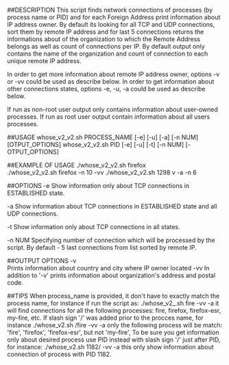 ##DESCRIPTION
This script finds network connections of processes (by process name or PID) and for each Foreign Address print information about IP address owner. 
By default its looking for all TCP and UDP connections, sort them by remote IP address and for last 5 connections returns the informations about of the organization to which the Remote Address belongs as well as count of connections per IP. By default output only contains the name of the organization and count of connection to each unique remote IP address.

In order to get more information about remote IP address owner, options -v or -vv could be used as describe below.
In order to get information about other connections states, options -e, -u, -a could be used as describe below.

If run as non-root user output only contains information about user-owned processes. If run as root user output contain information about all users processes.

##USAGE
	whose_v2_v2.sh PROCESS_NAME [-e] [-u] [-a] [-n NUM] [OTPUT_OPTIONS]
	whose_v2_v2.sh PID [-e] [-u] [-t] [-n NUM] [-OTPUT_OPTIONS]

##EXAMPLE OF USAGE
	./whose_v2_v2.sh firefox	
	./whose_v2_v2.sh firefox -n 10 -vv
	./whose_v2_v2.sh 1298 v -a -n 6

##OPTIONS
-e
	Show information only about TCP connections in ESTABLISHED state.

-a
	Show information about TCP connections in ESTABLISHED state and all UDP connections.

-t
	Show information only about TCP connections in all states.

-n NUM
	Specifying number of connection which will be processed by the script. By default - 5 last connections from list sorted by remote IP.

##OUTPUT OPTIONS
-v  
	Prints information about country and city where IP owner located
-vv 
	In addition to '-v' prints information about organization's address and postal code.

##TIPS
When process_name is provided, it don't have to exactly match the process name, for instance if run the script as: 
	./whose_v2_.sh fire -vv -a 
it will find connections for all the following processes: fire, firefox, firefox-esr, my-fire, etc.
If slash sign '/' was added prior to the procces name, for instance 
	./whose_v2.sh /fire -vv -a 
only the following process will be match: 'fire', 'firefox', 'firefox-esr', but not 'my-fire', 
To be sure you get information only about desired process use PID instead with slash sign '/' just after PID, for instance:
	./whose_v2.sh 1182/ -vv -a 
this only show information about connection of process with PID 1182.